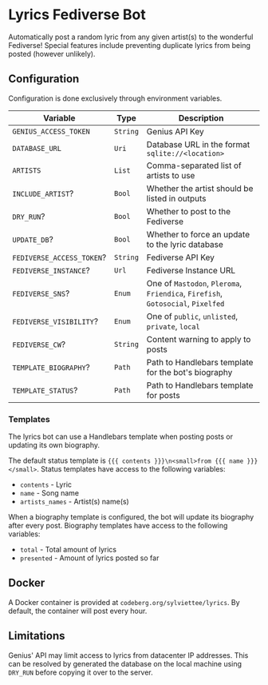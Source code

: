 # Lyrics Fediverse Bot

Automatically post a random lyric from any given artist(s) to the wonderful Fediverse!
Special features include preventing duplicate lyrics from being posted (however unlikely).

## Configuration

Configuration is done exclusively through environment variables.

|         Variable          |   Type   | Description |
| ------------------------- | -------- | ----------- |
| `GENIUS_ACCESS_TOKEN`     | `String` | Genius API Key |
| `DATABASE_URL`            | `Uri`    | Database URL in the format `sqlite://<location>` |
| `ARTISTS`                 | `List`   | Comma-separated list of artists to use |
| `INCLUDE_ARTIST`?         | `Bool`   | Whether the artist should be listed in outputs |
| `DRY_RUN`?                | `Bool`   | Whether to post to the Fediverse |
| `UPDATE_DB`?              | `Bool`   | Whether to force an update to the lyric database |
| `FEDIVERSE_ACCESS_TOKEN`? | `String` | Fediverse API Key |
| `FEDIVERSE_INSTANCE`?     | `Url`    | Fediverse Instance URL |
| `FEDIVERSE_SNS`?          | `Enum`   | One of `Mastodon`, `Pleroma`, `Friendica`, `Firefish`, `Gotosocial`, `Pixelfed` |
| `FEDIVERSE_VISIBILITY`?   | `Enum`   | One of `public`, `unlisted`, `private`, `local` |
| `FEDIVERSE_CW`?           | `String` | Content warning to apply to posts |
| `TEMPLATE_BIOGRAPHY`?     | `Path`   | Path to Handlebars template for the bot's biography |
| `TEMPLATE_STATUS`?        | `Path`   | Path to Handlebars template for posts |

### Templates

The lyrics bot can use a Handlebars template when posting posts or updating its own biography.

The default status template is `{{{ contents }}}\n<small>from {{{ name }}}</small>`.
Status templates have access to the following variables:
* `contents` - Lyric
* `name` - Song name
* `artists_names` - Artist(s) name(s)

When a biography template is configured, the bot will update its biography after every post.
Biography templates have access to the following variables:
* `total` - Total amount of lyrics
* `presented` - Amount of lyrics posted so far

## Docker

A Docker container is provided at `codeberg.org/sylviettee/lyrics`. By default,
the container will post every hour.

## Limitations

Genius' API may limit access to lyrics from datacenter IP addresses. This can be resolved by
generated the database on the local machine using `DRY_RUN` before copying it over to the server.
